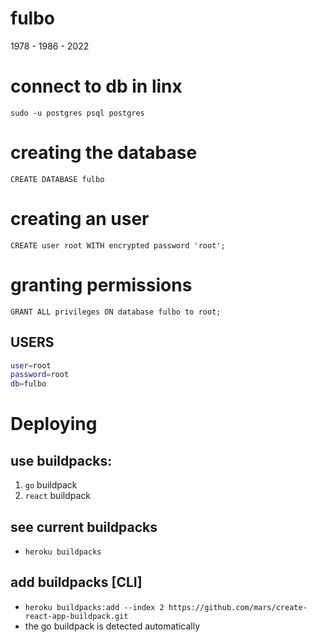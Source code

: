 # fulbo
1978 - 1986 - 2022

# connect to db in linx
`sudo -u postgres psql postgres`

# creating the database
`CREATE DATABASE fulbo`

# creating an user
`CREATE user root WITH encrypted password 'root';`

# granting permissions
`GRANT ALL privileges ON database fulbo to root;`

## USERS
```bash
user=root
password=root 
db=fulbo
```


# Deploying
## use buildpacks:
1. `go` buildpack
2. `react` buildpack

## see current buildpacks
- `heroku buildpacks`

## add buildpacks [CLI]
- `heroku buildpacks:add --index 2 https://github.com/mars/create-react-app-buildpack.git`
- the go buildpack is detected automatically
